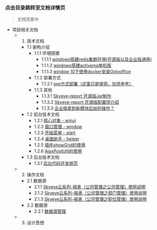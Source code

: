 ### 点击目录跳转至文档详情页

> 文档完善中

- 项目相关文档
    - 1. 技术文档
        - 1.1 架构介绍
            - 1.1.1 环境搭建
                - 1.1.1.1 [windows搭建redis集群环境(开源版以及企业版通用)](https://mp.weixin.qq.com/s/-j7xWeex0XULuS9x-K9RzA)
                - 1.1.1.2 [windows搭建activemq单机版](https://mp.weixin.qq.com/s/3kaCu0xnkHLiAc0Q5NVyAA)
                - 1.1.1.3 [window 10下使用docker安装Onlyoffice](https://mp.weixin.qq.com/s/IWxtE8CS-hBVNJru4AwQbQ)
            - 1.1.2 部署方式
                - 1.1.2.1 [exe方式部署（这里只是提供，仅供参考）](https://mp.weixin.qq.com/s/ukow_OKtLC5E_oVicyTecg)
            - 1.1.3 其他
                - 1.1.3.1 [Skyeye-report 开源版Jar制作](https://mp.weixin.qq.com/s/CP8pb2sBve31ZKKKISEb9Q)
                - 1.1.3.2 [Skyeye-report 开源版配置项介绍](https://mp.weixin.qq.com/s/dh-qEpvpOHvdgJCPJ8Wxnw)
                - 1.1.3.3 [企业版拿到新模块后如何操作？](https://mp.weixin.qq.com/s/TWLgCK9EoKEKa62TBU5vsA)
        - 1.2 前台技术文档
            - 1.2.1 [核心对象 - winui](https://mp.weixin.qq.com/s/A0diYHF6aHgP_89KjweJXw)
            - 1.2.2 [窗口管理 - window](https://mp.weixin.qq.com/s/jz-WI0kce_RssVoMxfOJNQ)
            - 1.2.3 [开始菜单 - start](https://mp.weixin.qq.com/s/DtU-FCuI1ox2VvwP8QhQ8w)
            - 1.2.4 [桌面助手 - helper](https://mp.weixin.qq.com/s/1Qx0Iw7SVxlWrwGof5EiKg)
            - 1.2.5 [插件showGrid的使用](https://mp.weixin.qq.com/s/yUFQCL1_ZfjSf5rnGgdF4g)
            - 1.2.6 [AjaxPostUtil的使用](https://mp.weixin.qq.com/s/hFAmfQhQ4M6rusE-keowBA)
        - 1.3 后台技术文档
            - 1.3.1 [后台代码开发规范](https://mp.weixin.qq.com/s/4P0PSU1uvfS5Ke4vCAKTVA)
    - 2. 操作文档
        - 2.1 数据源
            - 2.1.1 [Skyeye云系列-报表（公司管理之公司管理）使用说明](https://mp.weixin.qq.com/s/sbC7hiL4xP-Ngglkvx7qpg)
            - 2.1.2 [Skyeye云系列-报表（公司管理之部门管理）使用说明](https://mp.weixin.qq.com/s/pFa_rIngbyhJmiaJzg15zw)
            - 2.1.3 [Skyeye云系列-报表（公司管理之职位管理）使用说明](https://mp.weixin.qq.com/s/Lm2oOZXW5TumLCZWutxTMg)
        - 2.2 数据源
            - 2.2.1 [数据源管理](https://mp.weixin.qq.com/s/VRR8joAI949XQ-J2RqbSpw)
    - 3. 设计思想